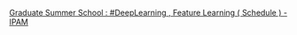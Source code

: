 [Graduate Summer School : #DeepLearning , Feature Learning ( Schedule ) - IPAM](https://qi.tc/qi/112252)